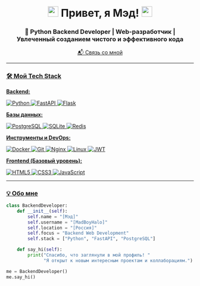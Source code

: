 <!-- Заголовок с анимацией -->
<h1 align="center">
  <img src="https://media.giphy.com/media/hvRJCLFzcasrR4ia7z/giphy.gif" width="28">
  Привет, я Мэд! 
  <img src="https://media.giphy.com/media/hvRJCLFzcasrR4ia7z/giphy.gif" width="28">
</h1>

<!-- Центрированный заголовок и описание -->
<h3 align="center">🚀 Python Backend Developer | Web-разработчик | Увлеченный созданием чистого и эффективного кода</h3>

<p align="center">
  <a href="[t.me/@Mahito_TheTrueCurse]">📬 Связь со мной
</p>

---

### 🛠️ Мой Tech Stack

**Backend:**
<p>
  <img src="https://img.shields.io/badge/Python-3776AB?style=for-the-badge&logo=python&logoColor=white" alt="Python"/>
  <img src="https://img.shields.io/badge/FastAPI-009688?style=for-the-badge&logo=fastapi&logoColor=white" alt="FastAPI"/>
  <img src="https://img.shields.io/badge/Flask-000000?style=for-the-badge&logo=flask&logoColor=white" alt="Flask"/>
</p>

**Базы данных:**
<p>
  <img src="https://img.shields.io/badge/PostgreSQL-316192?style=for-the-badge&logo=postgresql&logoColor=white" alt="PostgreSQL"/>
  <img src="https://img.shields.io/badge/SQLite-07405E?style=for-the-badge&logo=sqlite&logoColor=white" alt="SQLite"/>
  <img src="https://img.shields.io/badge/Redis-DC382D?style=for-the-badge&logo=redis&logoColor=white" alt="Redis"/>
</p>

**Инструменты и DevOps:**
<p>
  <img src="https://img.shields.io/badge/Docker-2496ED?style=for-the-badge&logo=docker&logoColor=white" alt="Docker"/>
  <img src="https://img.shields.io/badge/Git-F05032?style=for-the-badge&logo=git&logoColor=white" alt="Git"/>
  <img src="https://img.shields.io/badge/Nginx-009639?style=for-the-badge&logo=nginx&logoColor=white" alt="Nginx"/>
  <img src="https://img.shields.io/badge/Linux-FCC624?style=for-the-badge&logo=linux&logoColor=black" alt="Linux"/>
  <img src="https://img.shields.io/badge/JWT-000000?style=for-the-badge&logo=JSON%20web%20tokens&logoColor=white" alt="JWT"/>
</p>

**Frontend (Базовый уровень):**
<p>
  <img src="https://img.shields.io/badge/HTML5-E34F26?style=for-the-badge&logo=html5&logoColor=white" alt="HTML5"/>
  <img src="https://img.shields.io/badge/CSS3-1572B6?style=for-the-badge&logo=css3&logoColor=white" alt="CSS3"/>
  <img src="https://img.shields.io/badge/JavaScript-F7DF1E?style=for-the-badge&logo=javascript&logoColor=black" alt="JavaScript"/>
</p>

---

### 💡 Обо мне

```python
class BackendDeveloper:
    def __init__(self):
        self.name = "[Мэд]"
        self.username = "[MadBoyHalo]"
        self.location = "[Россия]"
        self.focus = "Backend Web Development"
        self.stack = ["Python", "FastAPI", "PostgreSQL"]

    def say_hi(self):
        print("Спасибо, что заглянули в мой профиль! "
              "Я открыт к новым интересным проектам и коллаборациям.")

me = BackendDeveloper()
me.say_hi()
